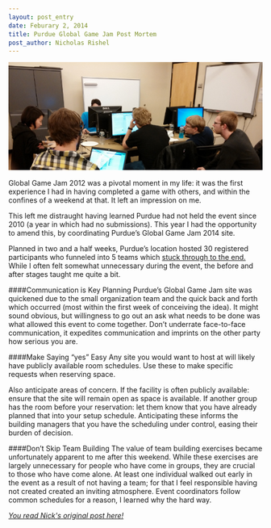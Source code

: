 ```yaml
---
layout: post_entry
date: Feburary 2, 2014
title: Purdue Global Game Jam Post Mortem
post_author: Nicholas Rishel
---
```


![alt text](/img/2014-02-11-pictureofpeopledoingthings.png "Wonderful people doing things")

Global Game Jam 2012 was a pivotal moment in my life\: it was the first experience I had in having completed a game with others, and within the confines of a weekend at that. It left an impression on me.

This left me distraught having learned Purdue had not held the event since 2010 (a year in which had no submissions). This year I had the opportunity to amend this, by coordinating Purdue’s Global Game Jam 2014 site.

Planned in two and a half weeks, Purdue’s location hosted 30 registered participants who funneled into 5 teams which <a href="http://globalgamejam.org/2014/jam-sites/purdue-university-lawson-b160/games">stuck through to the end.</a> While I often felt somewhat unnecessary during the event, the before and after stages taught me quite a bit.
<!--more-->

####Communication is Key
Planning Purdue’s Global Game Jam site was quickened due to the small organization team and the quick back and forth which occurred (most within the first week of conceiving the idea). It might sound obvious, but willingness to go out an ask what needs to be done was what allowed this event to come together.  Don’t underrate face-to-face communication, it expedites communication and imprints on the other party how serious you are.

####Make Saying “yes” Easy
Any site you would want to host at will likely have publicly available room schedules. Use these to make specific requests when reserving space.

Also anticipate areas of concern. If the facility is often publicly available: ensure that the site will remain open as space is available. If another group has the room before your reservation: let them know that you have already planned that into your setup schedule. Anticipating these informs the building managers that you have the scheduling under control, easing their burden of decision.

####Don’t Skip Team Building
The value of team building exercises became unfortunately apparent to me after this weekend. While these exercises are largely unnecessary for people who have come in groups, they are crucial to those who have come alone. At least one individual walked out early in the event as a result of not having a team; for that I feel responsible having not created created an inviting atmosphere. Event coordinators follow common schedules for a reason, I learned why the hard way.

[_You read Nick's original post here!_](http://www.nickrishel.com?p=30)


